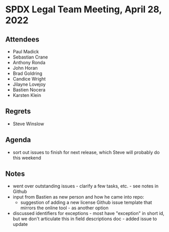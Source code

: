 # SPDX Legal Team Meeting, April 28, 2022

## Attendees

* Paul Madick
* Sebastian Crane
* Anthony Ronda
* John Horan
* Brad Goldring
* Candice Wright
* Jilayne Lovejoy
* Bastien Nocera
* Karsten Klein

## Regrets

* Steve Winslow

## Agenda

* sort out issues to finish for next release, which Steve will probably do this weekend

## Notes

* went over outstanding issues - clarify a few tasks, etc. - see notes in Github
* input from Bastien as new person and how he came into repo: 
    * suggestion of adding a new license Github issue template that mirrors the online tool - as another option
* discussed identifiers for exceptions - most have "exception" in short id, but we don't articulate this in field descriptions doc - added issue to update
